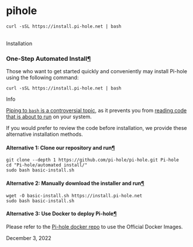 # pihole

```
curl -sSL https://install.pi-hole.net | bash
```

\
Installation

### One-Step Automated Install[¶](https://docs.pi-hole.net/main/basic-install/#one-step-automated-install) <a href="#one-step-automated-install" id="one-step-automated-install"></a>

Those who want to get started quickly and conveniently may install Pi-hole using the following command:

```
curl -sSL https://install.pi-hole.net | bash
```

Info

[Piping to `bash` is a controversial topic](https://pi-hole.net/2016/07/25/curling-and-piping-to-bash/), as it prevents you from [reading code that is about to run](https://github.com/pi-hole/pi-hole/blob/master/automated%20install/basic-install.sh) on your system.

If you would prefer to review the code before installation, we provide these alternative installation methods.

#### Alternative 1: Clone our repository and run[¶](https://docs.pi-hole.net/main/basic-install/#alternative-1-clone-our-repository-and-run) <a href="#alternative-1-clone-our-repository-and-run" id="alternative-1-clone-our-repository-and-run"></a>

```
git clone --depth 1 https://github.com/pi-hole/pi-hole.git Pi-hole
cd "Pi-hole/automated install/"
sudo bash basic-install.sh
```

#### Alternative 2: Manually download the installer and run[¶](https://docs.pi-hole.net/main/basic-install/#alternative-2-manually-download-the-installer-and-run) <a href="#alternative-2-manually-download-the-installer-and-run" id="alternative-2-manually-download-the-installer-and-run"></a>

```
wget -O basic-install.sh https://install.pi-hole.net
sudo bash basic-install.sh
```

#### Alternative 3: Use Docker to deploy Pi-hole[¶](https://docs.pi-hole.net/main/basic-install/#alternative-3-use-docker-to-deploy-pi-hole) <a href="#alternative-3-use-docker-to-deploy-pi-hole" id="alternative-3-use-docker-to-deploy-pi-hole"></a>

Please refer to the [Pi-hole docker repo](https://github.com/pi-hole/docker-pi-hole) to use the Official Docker Images.

December 3, 2022
